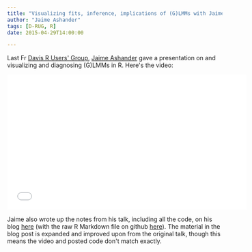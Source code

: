 ```yaml
---
title: "Visualizing fits, inference, implications of (G)LMMs with Jaime Ashander"
author: "Jaime Ashander"
tags: [D-RUG, R]
date: 2015-04-29T14:00:00

---
```


Last Fr [Davis R Users' Group](http://www.noamross.net/davis-r-users-group.html), [Jaime Ashander](http://www.ashander.info/posts/2015/04/D-RUG-mixed-effects-viz/) gave a presentation on and visualizing and diagnosing (G)LMMs in R.  Here's the video:

<iframe width="560" height="315" src="//www.youtube.com/embed/QL4Jqmid0Kw" frameborder="0" allowfullscreen></iframe>

Jaime also wrote up the notes from his talk, including all the code, on his blog [here](http://www.ashander.info/posts/2015/04/D-RUG-mixed-effects-viz/) (with the raw R Markdown file on github [here](https://github.com/ashander/ashander.github.io/blob/content/content/notes/mixedeffects_viz.Rmd)). The material in the blog post is expanded and improved upon from the original talk, though this means the video and posted code don't match exactly.